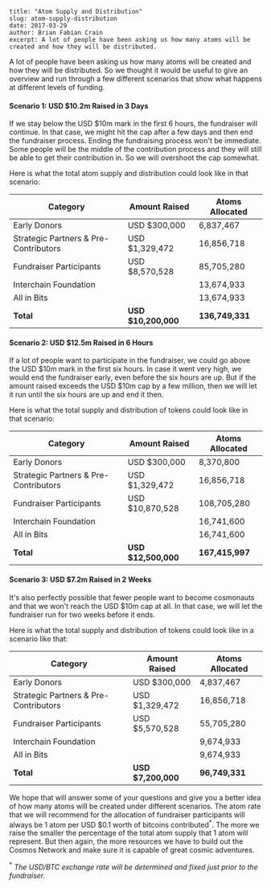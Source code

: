 ~~~
title: "Atom Supply and Distribution"
slug: atom-supply-distribution
date: 2017-03-29
author: Brian Fabian Crain
excerpt: A lot of people have been asking us how many atoms will be created and how they will be distributed.
~~~

A lot of people have been asking us how many atoms will be created and how they
will be distributed. So we thought it would be useful to give an overview and
run through a few different scenarios that show what happens at different
levels of funding.

#### Scenario 1: USD $10.2m Raised in 3 Days  
If we stay below the USD $10m mark in the first 6 hours, the fundraiser will
continue. In that case, we might hit the cap after a few days and then end the
fundraiser process. Ending the fundraising process won't be immediate. Some
people will be the middle of the contribution process and they will still be
able to get their contribution in. So we will overshoot the cap somewhat.

Here is what the total atom supply and distribution could look like in that
scenario:

| Category                              | Amount Raised       | Atoms Allocated |
|---------------------------------------|---------------------|-----------------|
| Early Donors                          | USD $300,000        | 6,837,467       |
| Strategic Partners & Pre-Contributors | USD $1,329,472      | 16,856,718      |
| Fundraiser Participants               | USD $8,570,528      | 85,705,280      |
| Interchain Foundation                 |                     | 13,674,933      |
| All in Bits                           |                     | 13,674,933      |
| **Total**                             | **USD $10,200,000** | **136,749,331** |

#### Scenario 2: USD $12.5m Raised in 6 Hours  
If a lot of people want to participate in the fundraiser, we could go above the
USD $10m mark in the first six hours. In case it went very high, we would end
the fundraiser early, even before the six hours are up. But if the amount
raised exceeds the USD $10m cap by a few million, then we will let it run until
the six hours are up and end it then.

Here is what the total supply and distribution of tokens could look like in
that scenario:

| Category                              | Amount Raised       | Atoms Allocated |
|---------------------------------------|---------------------|-----------------|
| Early Donors                          | USD $300,000        | 8,370,800       |
| Strategic Partners & Pre-Contributors | USD $1,329,472      | 16,856,718      |
| Fundraiser Participants               | USD $10,870,528     | 108,705,280     |
| Interchain Foundation                 |                     | 16,741,600      |
| All in Bits                           |                     | 16,741,600      |
| **Total**                             | **USD $12,500,000** | **167,415,997** |

#### Scenario 3: USD $7.2m Raised in 2 Weeks  
It's also perfectly possible that fewer people want to become cosmonauts and
that we won't reach the USD $10m cap at all. In that case, we will let the
fundraiser run for two weeks before it ends.

Here is what the total supply and distribution of tokens could look like in a
scenario like that:

| Category                              | Amount Raised       | Atoms Allocated |
|---------------------------------------|---------------------|-----------------|
| Early Donors                          | USD $300,000        | 4,837,467       |
| Strategic Partners & Pre-Contributors | USD $1,329,472      | 16,856,718      |
| Fundraiser Participants               | USD $5,570,528      | 55,705,280      |
| Interchain Foundation                 |                     | 9,674,933       |
| All in Bits                           |                     | 9,674,933       |
| **Total**                             | **USD $7,200,000**  | **96,749,331**  |

We hope that will answer some of your questions and give you a better idea of
how many atoms will be created under different scenarios. The atom rate that we
will recommend for the allocation of fundraiser participants will always be 1
atom per USD $0.1 worth of bitcoins contributed<sup>*</sup>. The more we raise
the smaller the percentage of the total atom supply that 1 atom will represent.
But then again, the more resources we have to build out the Cosmos Network and
make sure it is capable of great cosmic adventures.

<sup>*</sup> _The USD/BTC exchange rate will be determined and fixed just prior
to the fundraiser._
